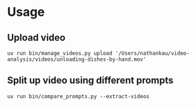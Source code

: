 # Usage

## Upload video
`uv run bin/manage_videos.py upload '/Users/nathankau/video-analysis/videos/unloading-dishes-by-hand.mov'`

## Split up video using different prompts
`uv run bin/compare_prompts.py --extract-videos`